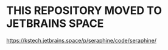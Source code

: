 # THIS REPOSITORY MOVED TO JETBRAINS SPACE

https://kstech.jetbrains.space/p/seraphine/code/seraphine/
